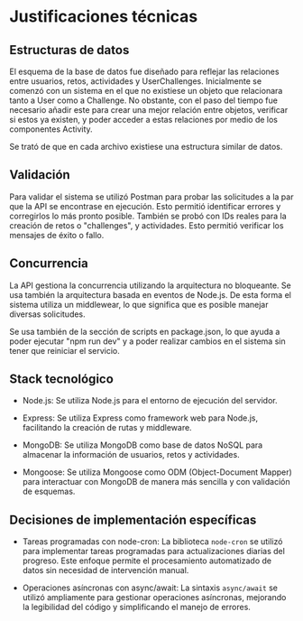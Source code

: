 # Justificaciones técnicas

## Estructuras de datos

El esquema de la base de datos fue diseñado para reflejar las relaciones entre usuarios, retos, actividades y UserChallenges. Inicialmente se comenzó con un sistema en el que no existiese un objeto que relacionara tanto a User como a Challenge. No obstante, con el paso del tiempo fue necesario añadir este para crear una mejor relación entre objetos, verificar si estos ya existen, y poder acceder a estas relaciones por medio de los componentes Activity. 

Se trató de que en cada archivo existiese una estructura similar de datos.

## Validación

Para validar el sistema se utilizó Postman para probar las solicitudes a la par que la API se encontrase en ejecución. Esto permitió identificar errores y corregirlos lo más pronto posible. También se probó con IDs reales para la creación de retos o "challenges", y actividades. Esto permitió verificar los mensajes de éxito o fallo.

## Concurrencia

La API gestiona la concurrencia utilizando la arquitectura no bloqueante. Se usa también la arquitectura basada en eventos de Node.js. De esta forma el sistema utiliza un middlewear, lo que significa que es posible manejar diversas solicitudes.

Se usa también de la sección de scripts en package.json, lo que ayuda a poder ejecutar "npm run dev" y a poder realizar cambios en el sistema sin tener que reiniciar el servicio.

## Stack tecnológico

- Node.js: Se utiliza Node.js para el entorno de ejecución del servidor.

- Express: Se utiliza Express como framework web para Node.js, facilitando la creación de rutas y middleware.

- MongoDB: Se utiliza MongoDB como base de datos NoSQL para almacenar la información de usuarios, retos y actividades.

- Mongoose: Se utiliza Mongoose como ODM (Object-Document Mapper) para interactuar con MongoDB de manera más sencilla y con validación de esquemas.

## Decisiones de implementación específicas

- Tareas programadas con node-cron: La biblioteca `node-cron` se utilizó para implementar tareas programadas para actualizaciones diarias del progreso. Este enfoque permite el procesamiento automatizado de datos sin necesidad de intervención manual.

- Operaciones asíncronas con async/await: La sintaxis `async/await` se utilizó ampliamente para gestionar operaciones asíncronas, mejorando la legibilidad del código y simplificando el manejo de errores.